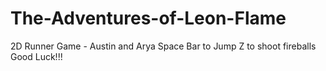 # The-Adventures-of-Leon-Flame
2D Runner Game - Austin and Arya
Space Bar to Jump 
Z to shoot fireballs 
Good Luck!!!
